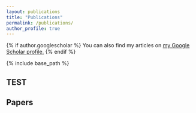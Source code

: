 ```yaml
---
layout: publications
title: "Publications"
permalink: /publications/
author_profile: true
---
```


{% if author.googlescholar %}
  You can also find my articles on <u><a href="{{author.googlescholar}}">my Google Scholar profile</a>.</u>
{% endif %}

{% include base_path %}

<h2 class="has-text-align-left">TEST</h2>


<h2 class="has-text-align-left">Papers</h2>

<!-- <p class="has-normal-font-size">
  Christ, Miranda*, Sarah Radway*, and Steven M. Bellovin. &#8220;
  <a href="https://www.computer.org/csdl/proceedings-article/sp/2022/131600b564/1CIO8gLsq2c">Differential Privacy and Swapping: Examining De-Identification&#8217;s Impact on Minority Representation and Privacy Preservation in the US Census</a>
  .&#8221;&nbsp;
  <em>2022 IEEE Symposium on Security and Privacy (SP)</em>
  . IEEE Computer Society, 2022.
  <br>
  *Co-first authors
</p>

<p>
  Blessing, J., Drean, J., &amp; Radway, S. 
  <a href="https://sciencepolicyreview.org/wp-content/uploads/securepdfs/2022/08/MITSPR-v3-191618003018.pdf">Survey and analysis of U.S. policies to address ransomware</a>
  .&nbsp;
  <em>MIT Science Policy Review&nbsp;3</em>
  , 38-46 (2022).&nbsp;https://doi.org/10.38105/spr.iyuyqypkzm.
  <br>
  *Co-first authors
</p>

<p>
  Radway, Sarah.&nbsp;&#8220;
  <a href="https://academiccommons.columbia.edu/doi/10.7916/d8-r9ad-5071">Predictive Privacy: Modeling Privacy Harms</a>
  .&#8221; Diss. Columbia University, 2021.
</p>

<h2 class="has-text-align-left">Talks</h2>

<p>
  Radway, Sarah and Miranda Christ. &#8220;
  <a href="https://www.nationalacademies.org/event/06-21-2022/2020-census-data-products-workshop-on-the-demographic-and-housing-characteristics-files#sectionEventMaterials">Counting Kindergarteners: De-Identification&#8217;s Impact on Student Representation</a>
  .&#8221; The National Academies CNSTAT 2020 Census Data Products Workshop. June 2022. Washington, DC.
</p>

<p>
  Christ, Miranda*, Sarah Radway*, and Steven M. Bellovin. &#8220;
  <a href="https://www.youtube.com/watch?v=Ek_nT0Hj390">Differential Privacy and Swapping: Examining De-Identification&#8217;s Impact on Minority Representation and Privacy Preservation in the US Census</a>
  .&#8221;&nbsp;
  <em>2022 IEEE Symposium on Security and Privacy (SP)</em>
  . IEEE Computer Society, 2022.
  <br>
  *Co-first authors 
</p>

<p>Radway, Sarah. &#8220;Global Internet Infrastructure&#8221;. Tech @ Fletcher. May 2022. </p>

<p>
  Radway, Sarah and Miranda Christ. &#8220;
  <a href="https://copafs.org/fcsm-2021-conference-program/" target="_blank" rel="noreferrer noopener" aria-label=" (opens in a new tab)">Comparative Analysis of Differential Privacy and Swapping Methods In The Context of The U.S. Census</a>
  &#8220;. Federal Committee on Statistical Methodology 2021. November 2021. Virtual. 
</p>

<p>Radway, Sarah. &#8220;Augmented and Virtual Reality Development For Astronaut Training and Assistance&#8221;. Columbia Undergraduate Research Colloquy. November 2020. Virtual. </p>

<h2>Posters</h2>

<p>
  Christ, Miranda, Sarah Radway, and Steven M. Bellovin. &#8220;
  <a href="https://tpdp.journalprivacyconfidentiality.org/2022/">Differential Privacy and Swapping: Examining De-Identification&#8217;s Impact on Minority Representation and Privacy Preservation in the US Census</a>
  .&#8221; Theory and Practice of Differential Privacy 2022. July 2022. Baltimore, MD. 
</p>

<p>
  Radway, Sarah, Miranda Christ, and Steven M. Bellovin. &#8220;
  <a href="https://www.computer.org/csdl/proceedings-article/sp/2022/131600b564/1CIO8gLsq2c">Differential Privacy and Swapping: Examining De-Identification&#8217;s Impact on Minority Representation and Privacy Preservation in the US Census</a>
  .&#8221; Computing Research Association-Widening Participation 2022. April 2022. New Orleans, LA. 
</p> -->